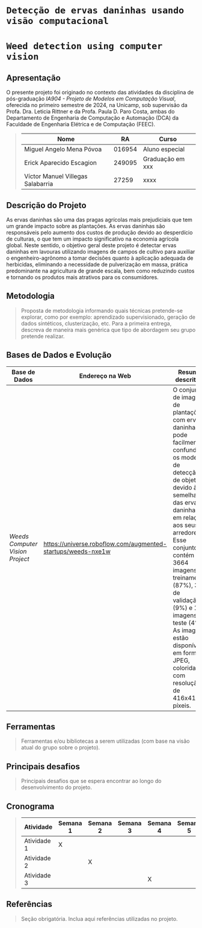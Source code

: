 # `Detecção de ervas daninhas usando visão computacional`
# `Weed detection using computer vision`

## Apresentação

O presente projeto foi originado no contexto das atividades da disciplina de pós-graduação *IA904 - Projeto de Modelos em Computação Visual*, 
oferecida no primeiro semestre de 2024, na Unicamp, sob supervisão da Profa. Dra. Leticia Rittner e da Profa. Paula D. Paro Costa, ambas do Departamento de Engenharia de Computação e Automação (DCA) da Faculdade de Engenharia Elétrica e de Computação (FEEC).

> |Nome  | RA | Curso|
> |--|--|--|
> | Miguel Angelo Mena Póvoa | 016954  | Aluno especial|
> | Erick Aparecido Escagion | 249095  | Graduação em xxx|
> | Víctor Manuel Villegas Salabarria  | 27259  | xxxx|


## Descrição do Projeto
As ervas daninhas são uma das pragas agrícolas mais prejudiciais que tem um grande impacto sobre as plantações. As ervas daninhas são responsáveis pelo aumento dos custos de produção devido ao desperdício de culturas, o que tem um impacto significativo na economia agrícola global. Neste sentido, o objetivo geral deste projeto é detectar ervas daninhas em lavouras utilizando imagens de campos de cultivo para auxiliar o engenheiro-agrônomo a tomar decisões quanto à aplicação adequada de herbicidas, eliminando a necessidade de pulverização em massa, prática predominante na agricultura de grande escala, bem como reduzindo custos e tornando os produtos mais atrativos para os consumidores. 

## Metodologia
> Proposta de metodologia informando quais técnicas pretende-se explorar, como por exemplo: aprendizado supervisionado, geração de dados sintéticos, clusterização, etc. Para a primeira entrega, descreva de maneira mais genérica que tipo de abordagem seu grupo pretende realizar.

## Bases de Dados e Evolução

Base de Dados | Endereço na Web | Resumo descritivo
----- | ----- | -----
*Weeds Computer Vision Project* | https://universe.roboflow.com/augmented-startups/weeds-nxe1w | O conjunto de imagens de plantações com ervas daninhas pode facilmente confundir os modelos de detecção de objetos devido à semelhança das ervas daninhas em relação aos seus arredores. Esse conjunto contém 3664 imagens de treinamento (87%), 359 de validação (9%) e 180 imagens de teste (4%). As imagens estão disponíveis em formato JPEG, coloridas e com resolução de 416x416 píxeis.

## Ferramentas
> Ferramentas e/ou bibliotecas a serem utilizadas (com base na visão atual do grupo sobre o projeto).


## Principais desafios
> Principais desafios que se espera encontrar ao longo do desenvolvimento do projeto.

## Cronograma

> |Atividade  | Semana 1 | Semana 2| Semana 3| Semana 4| Semana 5| 
> |--|--|--|--|--|--|
> | Atividade 1 | X | | | | |
> | Atividade 2 |   | X | | | |
> | Atividade 3 |   | | | X | |

## Referências
> Seção obrigatória. Inclua aqui referências utilizadas no projeto.
